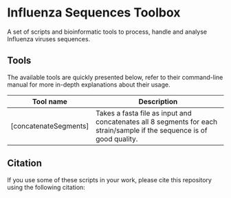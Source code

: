 # Influenza Sequences Toolbox
A set of scripts and bioinformatic tools to process, handle and analyse Influenza viruses sequences.

## Tools

The available tools are quickly presented below, refer to their command-line manual for more in-depth explanations about their usage.

| Tool name         | Description                                          |
| ----------------- | ---------------------------------------------------- |
| [concatenateSegments] | Takes a fasta file as input and concatenates all 8 segments for each strain/sample if the sequence is of good quality. |


## Citation

If you use some of these scripts in your work, please cite this repository using the following citation:

